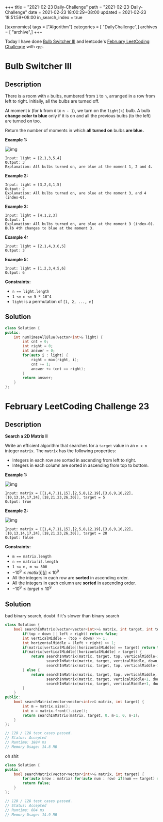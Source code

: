 +++
title = "2021-02-23 Daily-Challenge"
path = "2021-02-23-Daily-Challenge"
date = 2021-02-23 18:00:29+08:00
updated = 2021-02-23 18:51:59+08:00
in_search_index = true

[taxonomies]
tags = ["Algorithm"]
categories = [ "DailyChallenge",]
archives = [ "archive",]
+++

Today I have done [Bulb Switcher III](https://leetcode.com/problems/bulb-switcher-iii/) and leetcode's [February LeetCoding Challenge](https://leetcode.com/explore/challenge/card/february-leetcoding-challenge-2021/587/week-4-february-22nd-february-28th/3650/) with `cpp`.

<!-- more -->

# Bulb Switcher III

## Description

There is a room with `n` bulbs, numbered from `1` to `n`, arranged in a row from left to right. Initially, all the bulbs are turned off.

At moment *k* (for *k* from `0` to `n - 1`), we turn on the `light[k]` bulb. A bulb **change color to blue** only if it is on and all the previous bulbs (to the left) are turned on too.

Return the number of moments in which **all turned on** bulbs **are blue.**

 

**Example 1:**

![img](https://assets.leetcode.com/uploads/2020/02/29/sample_2_1725.png)

```
Input: light = [2,1,3,5,4]
Output: 3
Explanation: All bulbs turned on, are blue at the moment 1, 2 and 4.
```

**Example 2:**

```
Input: light = [3,2,4,1,5]
Output: 2
Explanation: All bulbs turned on, are blue at the moment 3, and 4 (index-0).
```

**Example 3:**

```
Input: light = [4,1,2,3]
Output: 1
Explanation: All bulbs turned on, are blue at the moment 3 (index-0).
Bulb 4th changes to blue at the moment 3.
```

**Example 4:**

```
Input: light = [2,1,4,3,6,5]
Output: 3
```

**Example 5:**

```
Input: light = [1,2,3,4,5,6]
Output: 6
```

 

**Constraints:**

- `n == light.length`
- `1 <= n <= 5 * 10^4`
- `light` is a permutation of `[1, 2, ..., n]`

## Solution

``` cpp
class Solution {
public:
    int numTimesAllBlue(vector<int>& light) {
        int cnt = 0;
        int right = 0;
        int answer = 0;
        for(auto i : light) {
            right = max(right, i);
            cnt += 1;
            answer += (cnt == right);
        }
        return answer;
    }
};
```

# February LeetCoding Challenge 23

## Description

**Search a 2D Matrix II**

Write an efficient algorithm that searches for a `target` value in an `m x n` integer `matrix`. The `matrix` has the following properties:

- Integers in each row are sorted in ascending from left to right.
- Integers in each column are sorted in ascending from top to bottom.

 

**Example 1:**

![img](https://assets.leetcode.com/uploads/2020/11/24/searchgrid2.jpg)

```
Input: matrix = [[1,4,7,11,15],[2,5,8,12,19],[3,6,9,16,22],[10,13,14,17,24],[18,21,23,26,30]], target = 5
Output: true
```

**Example 2:**

![img](https://assets.leetcode.com/uploads/2020/11/24/searchgrid.jpg)

```
Input: matrix = [[1,4,7,11,15],[2,5,8,12,19],[3,6,9,16,22],[10,13,14,17,24],[18,21,23,26,30]], target = 20
Output: false
```

 

**Constraints:**

- `m == matrix.length`
- `n == matrix[i].length`
- `1 <= n, m <= 300`
- $-10^9 \le matix[i][j] \le 10^9$
- All the integers in each row are **sorted** in ascending order.
- All the integers in each column are **sorted** in ascending order.
- $-10^9 \le target \le 10^9$

## Solution

bad binary search, doubt if it's slower than binary search

``` cpp
class Solution {
    bool searchInMatrix(vector<vector<int>>& matrix, int target, int top, int down, int left, int right) {
        if(top > down || left > right) return false;
        int verticalMiddle = (top + down) >> 1;
        int horizontalMiddle = (left + right) >> 1;
        if(matrix[verticalMiddle][horizontalMiddle] == target) return true;
        if(matrix[verticalMiddle][horizontalMiddle] > target) {
            return searchInMatrix(matrix, target, top, verticalMiddle-1, horizontalMiddle, right) ||
                   searchInMatrix(matrix, target, verticalMiddle, down, left, horizontalMiddle-1) ||
                   searchInMatrix(matrix, target, top, verticalMiddle-1, left, horizontalMiddle-1);
        } else {
            return searchInMatrix(matrix, target, top, verticalMiddle, horizontalMiddle+1, right) ||
                   searchInMatrix(matrix, target, verticalMiddle+1, down, left, horizontalMiddle) ||
                   searchInMatrix(matrix, target, verticalMiddle+1, down, horizontalMiddle+1, right);
        }
    }
public:
    bool searchMatrix(vector<vector<int>>& matrix, int target) {
        int m = matrix.size();
        int n = matrix.front().size();
        return searchInMatrix(matrix, target, 0, m-1, 0, n-1);
    }
};

// 128 / 128 test cases passed.
// Status: Accepted
// Runtime: 1884 ms
// Memory Usage: 14.8 MB
```

oh shit

``` cpp
class Solution {
public:
    bool searchMatrix(vector<vector<int>>& matrix, int target) {
        for(auto &row : matrix) for(auto num : row) if(num == target) return true;
        return false;
    }
};

// 128 / 128 test cases passed.
// Status: Accepted
// Runtime: 604 ms
// Memory Usage: 14.9 MB
```

